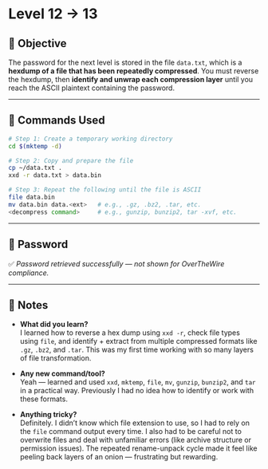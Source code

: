 # Level 12 → 13

## 🎯 Objective

The password for the next level is stored in the file `data.txt`, which is a **hexdump of a file that has been repeatedly compressed**. You must reverse the hexdump, then **identify and unwrap each compression layer** until you reach the ASCII plaintext containing the password.

---

## 🧪 Commands Used

```bash
# Step 1: Create a temporary working directory
cd $(mktemp -d)

# Step 2: Copy and prepare the file
cp ~/data.txt .
xxd -r data.txt > data.bin

# Step 3: Repeat the following until the file is ASCII
file data.bin
mv data.bin data.<ext>   # e.g., .gz, .bz2, .tar, etc.
<decompress command>     # e.g., gunzip, bunzip2, tar -xvf, etc.
```

---

## 🔐 Password

✅ *Password retrieved successfully — not shown for OverTheWire compliance.*

---

## 🧠 Notes

- **What did you learn?**  
  I learned how to reverse a hex dump using `xxd -r`, check file types using `file`, and identify + extract from multiple compressed formats like `.gz`, `.bz2`, and `.tar`. This was my first time working with so many layers of file transformation.

- **Any new command/tool?**  
  Yeah — learned and used `xxd`, `mktemp`, `file`, `mv`, `gunzip`, `bunzip2`, and `tar` in a practical way. Previously I had no idea how to identify or work with these formats.

- **Anything tricky?**  
  Definitely. I didn’t know which file extension to use, so I had to rely on the `file` command output every time. I also had to be careful not to overwrite files and deal with unfamiliar errors (like archive structure or permission issues). The repeated rename-unpack cycle made it feel like peeling back layers of an onion — frustrating but rewarding.

